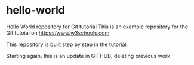 # hello-world
Hello World repository for Git tutorial
This is an example repository for the Git tutoial on https://www.w3schools.com

This repository is built step by step in the tutorial.

Starting again, this is an update in GITHUB, deleting previous work
